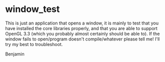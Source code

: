 # window_test

This is just an application that opens a window, it is mainly to test that you
have installed the core libraries properly, and that you are able to support
OpenGL 3.3 (which you probably almost certainly should be able to). If the
window fails to open/program doesn't compile/whatever please tell me! I'll try
my best to troubleshoot.

Benjamin
